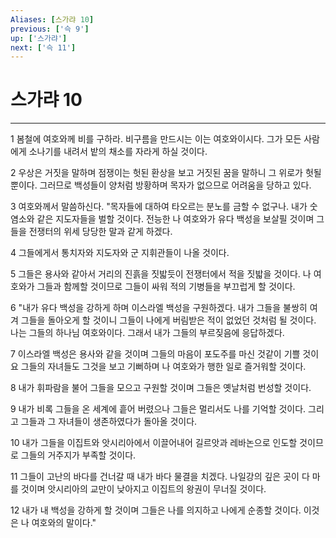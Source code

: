 ```yaml
---
Aliases: [스가랴 10]
previous: ['슥 9']
up: ['스가랴']
next: ['슥 11']
---
```

# 스가랴 10

***


1 봄철에 여호와께 비를 구하라. 비구름을 만드시는 이는 여호와이시다. 그가 모든 사람에게 소나기를 내려서 밭의 채소를 자라게 하실 것이다. 

2 우상은 거짓을 말하며 점쟁이는 헛된 환상을 보고 거짓된 꿈을 말하니 그 위로가 헛될 뿐이다. 그러므로 백성들이 양처럼 방황하며 목자가 없으므로 어려움을 당하고 있다. 

3 여호와께서 말씀하신다. "목자들에 대하여 타오르는 분노를 금할 수 없구나. 내가 숫염소와 같은 지도자들을 벌할 것이다. 전능한 나 여호와가 유다 백성을 보살필 것이며 그들을 전쟁터의 위세 당당한 말과 같게 하겠다. 

4 그들에게서 통치자와 지도자와 군 지휘관들이 나올 것이다. 

5 그들은 용사와 같아서 거리의 진흙을 짓밟듯이 전쟁터에서 적을 짓밟을 것이다. 나 여호와가 그들과 함께할 것이므로 그들이 싸워 적의 기병들을 부끄럽게 할 것이다. 

6 "내가 유다 백성을 강하게 하며 이스라엘 백성을 구원하겠다. 내가 그들을 불쌍히 여겨 그들을 돌아오게 할 것이니 그들이 나에게 버림받은 적이 없었던 것처럼 될 것이다. 나는 그들의 하나님 여호와이다. 그래서 내가 그들의 부르짖음에 응답하겠다. 

7 이스라엘 백성은 용사와 같을 것이며 그들의 마음이 포도주를 마신 것같이 기쁠 것이요 그들의 자녀들도 그것을 보고 기뻐하며 나 여호와가 행한 일로 즐거워할 것이다. 

8 내가 휘파람을 불어 그들을 모으고 구원할 것이며 그들은 옛날처럼 번성할 것이다. 

9 내가 비록 그들을 온 세계에 흩어 버렸으나 그들은 멀리서도 나를 기억할 것이다. 그리고 그들과 그 자녀들이 생존하였다가 돌아올 것이다. 

10 내가 그들을 이집트와 앗시리아에서 이끌어내어 길르앗과 레바논으로 인도할 것이므로 그들의 거주지가 부족할 것이다. 

11 그들이 고난의 바다를 건너갈 때 내가 바다 물결을 치겠다. 나일강의 깊은 곳이 다 마를 것이며 앗시리아의 교만이 낮아지고 이집트의 왕권이 무너질 것이다. 

12 내가 내 백성을 강하게 할 것이며 그들은 나를 의지하고 나에게 순종할 것이다. 이것은 나 여호와의 말이다."
